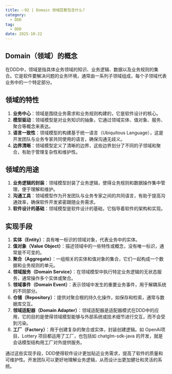 ```yaml
---
title: ✅02 | Domain 领域层都包含什么?
category:
  - DDD
tag: 
  - DDD
date: 2025-10-22
---
```


<!-- more -->

## Domain（领域）的概念

在DDD中，领域是指具体业务领域的知识、业务逻辑、数据以及业务规则的集合。它是软件要解决问题的业务环境，通常由一系列子领域组成，每个子领域代表业务中的一个特定部分。

## 领域的特性

1. **业务中心**：领域是围绕业务需求和业务规则构建的，它是软件设计的核心。
2. **模型驱动**：领域模型是对业务知识的抽象，它通过领域实体、值对象、服务、聚合等概念来表达。
3. **语言一致性**：领域模型的构建基于统一语言（Ubiquitous Language），这是开发团队与业务专家共同使用的语言，确保沟通无歧义。
4. **边界清晰**：领域模型定义了清晰的边界，这些边界划分了不同的子领域和聚合，有助于管理复杂性和维护性。

## 领域的用途

1. **业务逻辑的封装**：领域模型封装了业务逻辑，使得业务规则和数据操作集中管理，便于理解和维护。
2. **沟通工具**：领域模型作为开发团队与业务专家之间的共同语言，有助于提高沟通效率，确保软件开发紧密跟随业务需求。
3. **软件设计的基础**：领域模型是软件设计的基础，它指导着软件的架构和实现。

## 实现手段

1. **实体（Entity）**：具有唯一标识的领域对象，代表业务中的实体。
2. **值对象（Value Object）**：描述领域中的一些特性或概念，没有唯一标识，通常是不可变的。
3. **聚合（Aggregate）**：一组相关的实体和值对象的集合，它们一起构成一个数据和业务规则的单元。
4. **领域服务（Domain Service）**：在领域模型中执行特定业务逻辑的无状态服务，通常操作多个实体或聚合。
5. **领域事件（Domain Event）**：表示领域中发生的重要业务事件，用于解耦系统的不同部分。
6. **仓储（Repository）**：提供对聚合根的持久化操作，如保存和检索，通常与数据库交互。
7. **领域适配器（Domain Adapter）**：领域适配器是适配器模式在DDD中的应用，它的目的是使得领域模型能够与外部系统或技术细节进行交互，而不会受到污染。
8. **工厂（Factory）**：用于创建复杂的聚合或实体，封装创建逻辑。如 OpenAi项目、Lottery 项目都运用了工厂，也包括如 chatglm-sdk-java 的开发，就是会话模型结构用工厂对外提供服务。

通过这些实现手段，DDD使得软件设计更加贴近业务需求，提高了软件的质量和可维护性。开发团队可以更好地理解业务逻辑，从而设计出更加健壮和灵活的系统。